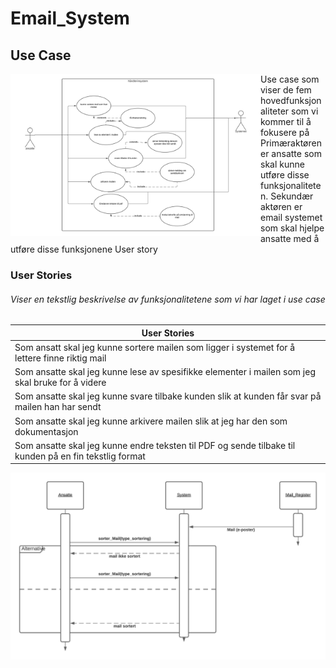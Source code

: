 # Email_System

## Use Case

<img src="usecase.png" width="400" align="left">

Use case som viser de fem hovedfunksjonaliteter som  vi kommer til å fokusere på 
Primæraktøren er ansatte som skal kunne utføre disse funksjonaliteten. 
Sekundær aktøren er email systemet som skal hjelpe ansatte med å utføre disse funksjonene
User story 
<br clear="both"/>
### User Stories

###### *Viser en tekstlig beskrivelse av funksjonalitetene som vi har laget i use case*

| User Stories |
| ---- |
|Som ansatt skal jeg kunne sortere mailen som ligger i systemet for å lettere finne riktig mail|
|Som ansatte skal jeg kunne lese av spesifikke elementer i mailen som jeg skal bruke for å videre| 
|Som ansatte skal jeg kunne svare tilbake kunden slik at kunden får svar på mailen han har sendt|
|Som ansatte skal jeg kunne arkivere mailen slik at jeg har den som dokumentasjon |
|Som ansatte skal jeg kunne endre teksten til PDF og sende tilbake til kunden på en fin tekstlig format|




<img src="Seq_Diagram.png">

